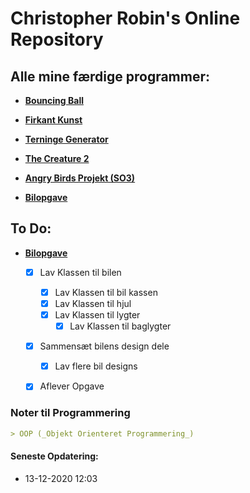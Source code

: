 # Christopher Robin's Online Repository

## Alle mine færdige programmer:

- [**Bouncing Ball**](https://github.com/Christorob/Programmering-Christorob/tree/main/Bouncing_ball)

- [**Firkant Kunst**](https://github.com/Christorob/Programmering-Christorob/tree/main/FirkantKunst)

- [**Terninge Generator**](https://github.com/Christorob/Programmering-Christorob/tree/main/TerningeGenerator_Opgave)

- [**The Creature 2**](https://github.com/Christorob/Programmering-Christorob/tree/main/TheCreature_2_2020)

- [**Angry Birds Projekt (SO3)**](https://github.com/Christorob/Programmering-Christorob/tree/main/Angry_Birds_V2_SO3)

- [**Bilopgave**](https://github.com/Christorob/Programmering-Christorob/tree/main/Bilopgave)


## To Do:

- [**Bilopgave**](https://github.com/Christorob/Programmering-Christorob/tree/main/Bilopgave)
  - [x] Lav Klassen til bilen
    - [x] Lav Klassen til bil kassen
    - [x] Lav Klassen til hjul
    - [x] Lav Klassen til lygter
      - [x] Lav Klassen til baglygter
  - [x] Sammensæt bilens design dele
    - [x] Lav flere bil designs
  - [x] Aflever Opgave
 

### Noter til Programmering
```markdown
> OOP (_Objekt Orienteret Programmering_)

```

#### Seneste Opdatering:
- 13-12-2020 12:03

